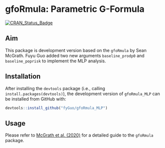 
<!-- README.md is generated from README.Rmd. Please edit that file -->

# gfoRmula: Parametric G-Formula

<!-- badges: start -->

[![CRAN_Status_Badge](https://www.r-pkg.org/badges/version/gfoRmula)](https://cran.r-project.org/package=gfoRmula)
<!-- badges: end -->

## Aim

This package is development version based on the `gfoRmula` by Sean
McGrath. Fuyu Guo added two new arguments `baseline_prodp0` and
`baseline_poprisk` to implement the MLP analysis.

## Installation

After installing the `devtools` package (i.e., calling
`install.packages(devtools)`), the development version of `gfoRmula_MLP`
can be installed from GitHub with:

``` r
devtools::install_github("fyGuo/gfoRmula_MLP")
```

## Usage

Please refer to [McGrath et
al. (2020)](https://doi.org/10.1016/j.patter.2020.100008) for a detailed
guide to the `gfoRmula` package.
